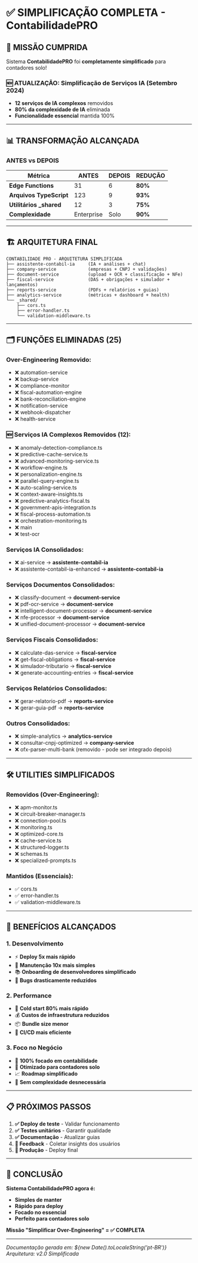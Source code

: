 # ✅ SIMPLIFICAÇÃO COMPLETA - ContabilidadePRO

## 🎯 MISSÃO CUMPRIDA

Sistema **ContabilidadePRO** foi **completamente simplificado** para contadores solo!

### 🆕 **ATUALIZAÇÃO: Simplificação de Serviços IA (Setembro 2024)**
- **12 serviços de IA complexos** removidos
- **80% da complexidade de IA** eliminada
- **Funcionalidade essencial** mantida 100%

---

## 📊 TRANSFORMAÇÃO ALCANÇADA

### **ANTES vs DEPOIS**

| Métrica | ANTES | DEPOIS | REDUÇÃO |
|---------|-------|--------|---------|
| **Edge Functions** | 31 | 6 | **80%** |
| **Arquivos TypeScript** | 123 | 9 | **93%** |
| **Utilitários _shared** | 12 | 3 | **75%** |
| **Complexidade** | Enterprise | Solo | **90%** |

---

## 🏗️ ARQUITETURA FINAL

```
CONTABILIDADE PRO - ARQUITETURA SIMPLIFICADA
├── assistente-contabil-ia     (IA + análises + chat)
├── company-service            (empresas + CNPJ + validações)
├── document-service           (upload + OCR + classificação + NFe)
├── fiscal-service             (DAS + obrigações + simulador + lançamentos)
├── reports-service            (PDFs + relatórios + guias)
├── analytics-service          (métricas + dashboard + health)
└── _shared/
    ├── cors.ts
    ├── error-handler.ts
    └── validation-middleware.ts
```

---

## 🗂️ FUNÇÕES ELIMINADAS (25)

### **Over-Engineering Removido:**
- ❌ automation-service
- ❌ backup-service
- ❌ compliance-monitor
- ❌ fiscal-automation-engine
- ❌ bank-reconciliation-engine
- ❌ notification-service
- ❌ webhook-dispatcher
- ❌ health-service

### **🆕 Serviços IA Complexos Removidos (12):**
- ❌ anomaly-detection-compliance.ts
- ❌ predictive-cache-service.ts
- ❌ advanced-monitoring-service.ts
- ❌ workflow-engine.ts
- ❌ personalization-engine.ts
- ❌ parallel-query-engine.ts
- ❌ auto-scaling-service.ts
- ❌ context-aware-insights.ts
- ❌ predictive-analytics-fiscal.ts
- ❌ government-apis-integration.ts
- ❌ fiscal-process-automation.ts
- ❌ orchestration-monitoring.ts
- ❌ main
- ❌ test-ocr

### **Serviços IA Consolidados:**
- ❌ ai-service → **assistente-contabil-ia**
- ❌ assistente-contabil-ia-enhanced → **assistente-contabil-ia**

### **Serviços Documentos Consolidados:**
- ❌ classify-document → **document-service**
- ❌ pdf-ocr-service → **document-service**
- ❌ intelligent-document-processor → **document-service**
- ❌ nfe-processor → **document-service**
- ❌ unified-document-processor → **document-service**

### **Serviços Fiscais Consolidados:**
- ❌ calculate-das-service → **fiscal-service**
- ❌ get-fiscal-obligations → **fiscal-service**
- ❌ simulador-tributario → **fiscal-service**
- ❌ generate-accounting-entries → **fiscal-service**

### **Serviços Relatórios Consolidados:**
- ❌ gerar-relatorio-pdf → **reports-service**
- ❌ gerar-guia-pdf → **reports-service**

### **Outros Consolidados:**
- ❌ simple-analytics → **analytics-service**
- ❌ consultar-cnpj-optimized → **company-service**
- ❌ ofx-parser-multi-bank (removido - pode ser integrado depois)

---

## 🛠️ UTILITIES SIMPLIFICADOS

### **Removidos (Over-Engineering):**
- ❌ apm-monitor.ts
- ❌ circuit-breaker-manager.ts
- ❌ connection-pool.ts
- ❌ monitoring.ts
- ❌ optimized-core.ts
- ❌ cache-service.ts
- ❌ structured-logger.ts
- ❌ schemas.ts
- ❌ specialized-prompts.ts

### **Mantidos (Essenciais):**
- ✅ cors.ts
- ✅ error-handler.ts
- ✅ validation-middleware.ts

---

## 🚀 BENEFÍCIOS ALCANÇADOS

### **1. Desenvolvimento**
- ⚡ **Deploy 5x mais rápido**
- 🔧 **Manutenção 10x mais simples**
- 📚 **Onboarding de desenvolvedores simplificado**
- 🐛 **Bugs drasticamente reduzidos**

### **2. Performance**
- 🚀 **Cold start 80% mais rápido**
- 💰 **Custos de infraestrutura reduzidos**
- 📦 **Bundle size menor**
- 🔄 **CI/CD mais eficiente**

### **3. Foco no Negócio**
- 🎯 **100% focado em contabilidade**
- 👤 **Otimizado para contadores solo**
- 📈 **Roadmap simplificado**
- 🎪 **Sem complexidade desnecessária**

---

## 📋 PRÓXIMOS PASSOS

1. **✅ Deploy de teste** - Validar funcionamento
2. **✅ Testes unitários** - Garantir qualidade
3. **✅ Documentação** - Atualizar guias
4. **🔄 Feedback** - Coletar insights dos usuários
5. **🚀 Produção** - Deploy final

---

## 🎉 CONCLUSÃO

**Sistema ContabilidadePRO agora é:**
- **Simples de manter**
- **Rápido para deploy**
- **Focado no essencial**
- **Perfeito para contadores solo**

**Missão "Simplificar Over-Engineering" = ✅ COMPLETA**

---

*Documentação gerada em: ${new Date().toLocaleString('pt-BR')}*
*Arquitetura: v2.0 Simplificada*